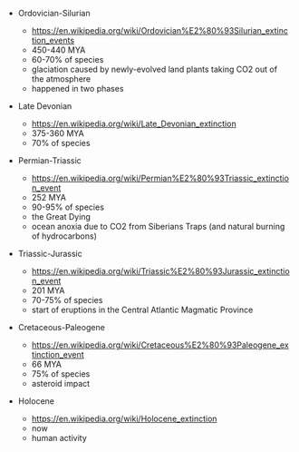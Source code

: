 - Ordovician-Silurian
  - https://en.wikipedia.org/wiki/Ordovician%E2%80%93Silurian_extinction_events
  - 450-440 MYA
  - 60-70% of species
  - glaciation caused by newly-evolved land plants taking CO2 out of the atmosphere
  - happened in two phases

- Late Devonian
  - https://en.wikipedia.org/wiki/Late_Devonian_extinction
  - 375-360 MYA
  - 70% of species

- Permian-Triassic
  - https://en.wikipedia.org/wiki/Permian%E2%80%93Triassic_extinction_event
  - 252 MYA
  - 90-95% of species
  - the Great Dying
  - ocean anoxia due to CO2 from Siberians Traps (and natural burning of hydrocarbons)

- Triassic-Jurassic
  - https://en.wikipedia.org/wiki/Triassic%E2%80%93Jurassic_extinction_event
  - 201 MYA
  - 70-75% of species
  - start of eruptions in the Central Atlantic Magmatic Province

- Cretaceous-Paleogene
  - https://en.wikipedia.org/wiki/Cretaceous%E2%80%93Paleogene_extinction_event
  - 66 MYA
  - 75% of species
  - asteroid impact

- Holocene
  - https://en.wikipedia.org/wiki/Holocene_extinction
  - now
  - human activity
